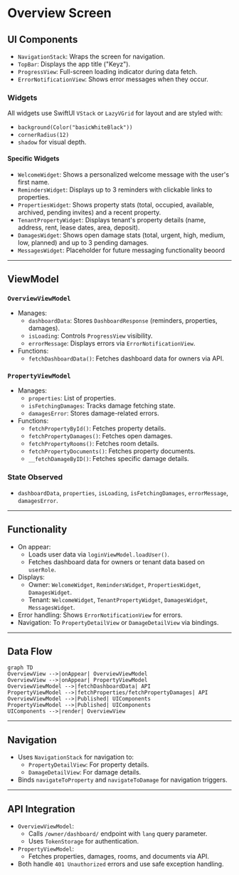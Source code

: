 # Overview Screen

## UI Components

* `NavigationStack`: Wraps the screen for navigation.
* `TopBar`: Displays the app title ("Keyz").
* `ProgressView`: Full-screen loading indicator during data fetch.
* `ErrorNotificationView`: Shows error messages when they occur.

### Widgets

All widgets use SwiftUI `VStack` or `LazyVGrid` for layout and are styled with:
* `background(Color("basicWhiteBlack"))`
* `cornerRadius(12)`
* `shadow` for visual depth.

#### Specific Widgets
* `WelcomeWidget`: Shows a personalized welcome message with the user's first name.
* `RemindersWidget`: Displays up to 3 reminders with clickable links to properties.
* `PropertiesWidget`: Shows property stats (total, occupied, available, archived, pending invites) and a recent property.
* `TenantPropertyWidget`: Displays tenant's property details (name, address, rent, lease dates, area, deposit).
* `DamagesWidget`: Shows open damage stats (total, urgent, high, medium, low, planned) and up to 3 pending damages.
* `MessagesWidget`: Placeholder for future messaging functionality beoord

---

## ViewModel

### `OverviewViewModel`
* Manages:
  * `dashboardData`: Stores `DashboardResponse` (reminders, properties, damages).
  * `isLoading`: Controls `ProgressView` visibility.
  * `errorMessage`: Displays errors via `ErrorNotificationView`.
* Functions:
  * `fetchDashboardData()`: Fetches dashboard data for owners via API.

### `PropertyViewModel`
* Manages:
  * `properties`: List of properties.
  * `isFetchingDamages`: Tracks damage fetching state.
  * `damagesError`: Stores damage-related errors.
* Functions:
  * `fetchPropertyById()`: Fetches property details.
  * `fetchPropertyDamages()`: Fetches open damages.
  * `fetchPropertyRooms()`: Fetches room details.
  * `fetchPropertyDocuments()`: Fetches property documents.
  * `__fetchDamageByID()`: Fetches specific damage details.

### State Observed
* `dashboardData`, `properties`, `isLoading`, `isFetchingDamages`, `errorMessage`, `damagesError`.

---

## Functionality
* On appear:
  * Loads user data via `loginViewModel.loadUser()`.
  * Fetches dashboard data for owners or tenant data based on `userRole`.
* Displays:
  * Owner: `WelcomeWidget`, `RemindersWidget`, `PropertiesWidget`, `DamagesWidget`.
  * Tenant: `WelcomeWidget`, `TenantPropertyWidget`, `DamagesWidget`, `MessagesWidget`.
* Error handling: Shows `ErrorNotificationView` for errors.
* Navigation: To `PropertyDetailView` or `DamageDetailView` via bindings.

---

## Data Flow

```mermaid
graph TD
OverviewView -->|onAppear| OverviewViewModel
OverviewView -->|onAppear| PropertyViewModel
OverviewViewModel -->|fetchDashboardData| API
PropertyViewModel -->|fetchProperties/fetchPropertyDamages| API
OverviewViewModel -->|Published| UIComponents
PropertyViewModel -->|Published| UIComponents
UIComponents -->|render| OverviewView
```

---

## Navigation
* Uses `NavigationStack` for navigation to:
  * `PropertyDetailView`: For property details.
  * `DamageDetailView`: For damage details.
* Binds `navigateToProperty` and `navigateToDamage` for navigation triggers.

---

## API Integration
* `OverviewViewModel`:
  * Calls `/owner/dashboard/` endpoint with `lang` query parameter.
  * Uses `TokenStorage` for authentication.
* `PropertyViewModel`:
  * Fetches properties, damages, rooms, and documents via API.
* Both handle `401 Unauthorized` errors and use safe exception handling.
